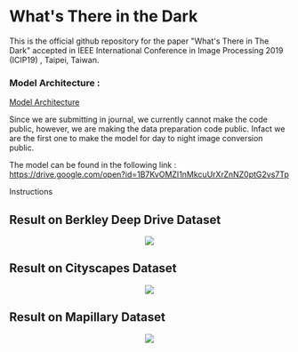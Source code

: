 # What's There in the Dark

This is the official github repository for the paper "What's There in The Dark" accepted in IEEE International Conference in Image Processing 2019 (ICIP19) , Taipei, Taiwan.

### Model Architecture : 

[Model Architecture](https://github.com/sauradip/night_image_semantic_segmentation/blob/master/images/others/archi.jpg)

Since we are submitting in journal, we currently cannot make the code public, however, we are making the data preparation code public. Infact we are the first one to make the model for day to night image conversion public. 

The model can be found in the following link : https://drive.google.com/open?id=1B7KvOMZI1nMkcuUrXrZnNZ0ptG2vs7Tp

Instructions 
## Result on Berkley Deep Drive Dataset

<p align="center">
  <img src="https://github.com/sauradip/night_image_semantic_segmentation/blob/master/images/bdd/merge.png">
</p>

## Result on Cityscapes Dataset

<p align="center">
  <img src="https://github.com/sauradip/night_image_semantic_segmentation/blob/master/images/cityscapes/merge.png">
</p>

## Result on Mapillary Dataset

<p align="center">
  <img src="https://github.com/sauradip/night_image_semantic_segmentation/blob/master/images/mapillary/merge.png">
</p>


